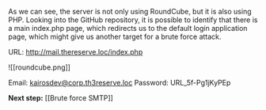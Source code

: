 As we can see, the server is not only using RoundCube, but it is also using PHP. Looking into the GitHub repository, it is possible to identify that there is a main index.php page, which redirects us to the default login application page, which might give us another target for a brute force attack.

URL: http://mail.thereserve.loc/index.php

![[roundcube.png]]

Email: kairosdev@corp.th3reserve.loc
Password: URL_5f-Pg1jKyPEp

**Next step:** [[Brute force SMTP]]
